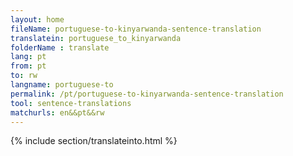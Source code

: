 ```yaml
---
layout: home
fileName: portuguese-to-kinyarwanda-sentence-translation
translatein: portuguese_to_kinyarwanda
folderName : translate
lang: pt
from: pt
to: rw
langname: portuguese-to
permalink: /pt/portuguese-to-kinyarwanda-sentence-translation
tool: sentence-translations
matchurls: en&&pt&&rw
---
```

{% include section/translateinto.html %}
